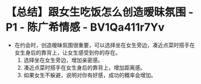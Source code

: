 # 【总结】跟女生吃饭怎么创造暧昧氛围 - P1 - 陈广希情感 - BV1Qa411r7Yv

-   在约会时，创造暧昧氛围很重要，可以选择坐在女生旁边，凑近点菜时搭手在女生身后的靠背上，让女生感受到你的存在。
    1.  选择坐在女生旁边，增加亲密感。
    2.  凑近点菜时搭手在女生身后的靠背上，增加距离感。
    3.  如果女生不躲避，说明对你有好感，成功的概率会增加。
